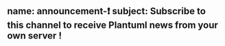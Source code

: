 name: announcement-❗
subject: Subscribe to this channel  to receive Plantuml news from your own server !
---

